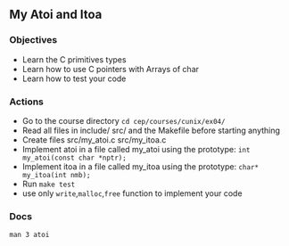 ## My Atoi and Itoa

### Objectives
* Learn the C primitives types
* Learn how to use C pointers with Arrays of char
* Learn how to test your code

### Actions
* Go to the course directory `cd cep/courses/cunix/ex04/`
* Read all files in include/ src/ and the Makefile before starting anything
* Create files src/my_atoi.c src/my_itoa.c
* Implement atoi in a file called my_atoi using the prototype:
`int my_atoi(const char *nptr);`
* Implement itoa in a file called my_itoa using the prototype:
`char* my_itoa(int nmb);`
* Run `make test`
* use only `write`,`malloc`,`free` function to implement your code

### Docs
`man 3 atoi`
